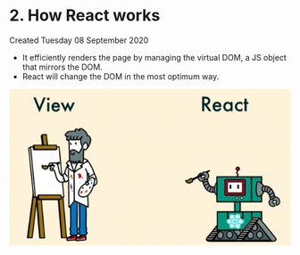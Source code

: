 # 2. How React works
Created Tuesday 08 September 2020


* It efficiently renders the page by managing the virtual DOM, a JS object that mirrors the DOM.
* React will change the DOM in the most optimum way.

![](./2._How_React_works/pasted_image.png)

